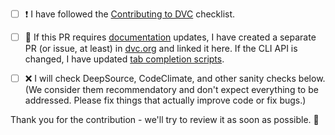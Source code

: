* [ ] ❗ I have followed the [Contributing to DVC](https://dvc.org/doc/user-guide/contributing/core) checklist.

* [ ] 📖 If this PR requires [documentation](https://dvc.org/doc) updates, I have created a separate PR (or issue, at least) in [dvc.org](https://github.com/iterative/dvc.org) and linked it here. If the CLI API is changed, I have updated [tab completion scripts](https://github.com/iterative/dvc/tree/master/scripts/completion).

* [ ] ❌ I will check DeepSource, CodeClimate, and other sanity checks below. (We consider them recommendatory and don't expect everything to be addressed. Please fix things that actually improve code or fix bugs.)

Thank you for the contribution - we'll try to review it as soon as possible. 🙏

